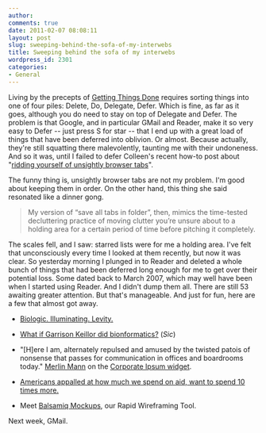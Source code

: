 ```yaml
---
author:
comments: true
date: 2011-02-07 08:08:11
layout: post
slug: sweeping-behind-the-sofa-of-my-interwebs
title: Sweeping behind the sofa of my interwebs
wordpress_id: 2301
categories:
- General
---
```


Living by the precepts of [Getting Things Done](http://www.davidco.com/) requires sorting things into one of four piles: Delete, Do, Delegate, Defer. Which is fine, as far as it goes, although you do need to stay on top of Delegate and Defer. The problem is that Google, and in particular GMail and Reader, make it so very easy to Defer -- just press S for star -- that I end up with a great load of things that have been deferred into oblivion. Or almost. Because actually, they're still squatting there malevolently, taunting me with their undoneness. And so it was, until I failed to defer Colleen's recent how-to post about "[ridding yourself of unsightly browser tabs](http://www.communicatrix.com/2011/02/rid-yourself-of-unsightly-browser-tabs-video.html)".

The funny thing is, unsightly browser tabs are not my problem. I'm good about keeping them in order. On the other hand, this thing she said resonated like a dinner gong.


> My version of “save all tabs in folder”, then, mimics the time-tested decluttering practice of moving clutter you’re unsure about to a holding area for a certain period of time before pitching it completely. 


The scales fell, and I saw: starred lists were for me a holding area. I've felt that unconsciously every time I looked at them recently, but now it was clear. So yesterday morning I plunged in to Reader and deleted a whole bunch of things that had been deferred long enough for me to get over their potential loss. Some dated back to March 2007, which may well have been when I started using Reader. And I didn't dump them all. There are still 53 awaiting greater attention. But that's manageable. And just for fun, here are a few that almost got away.

  * [Biologic. Illuminating. Levity.](http://www.bilconference.com/)

  * [What if Garrison Keillor did bionformatics?]() (_Sic_)

  * "[H]ere I am, alternately repulsed and amused by the twisted patois of nonsense that passes for communication in offices and boardrooms today." [Merlin Mann](http://www.apple.com/downloads/dashboard/developer/corporateipsum.html) on the [Corporate Ipsum widget](http://www.apple.com/downloads/dashboard/developer/corporateipsum.html).

  * [Americans appalled at how much we spend on aid, want to spend 10 times more.](http://aidwatchers.com/2010/12/americans-appalled-at-how-much-we-spend-on-aid-want-to-spend-10-times-more/)

  * Meet [Balsamiq Mockups](http://balsamiq.com/), our Rapid Wireframing Tool.


Next week, GMail.

